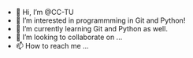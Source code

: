 - 👋 Hi, I’m @CC-TU
- 👀 I’m interested in programmming in Git and Python!
- 🌱 I’m currently learning Git and Python as well.
- 💞️ I’m looking to collaborate on ...
- 📫 How to reach me ...

<!---
CC-TU/CC-TU is a ✨ special ✨ repository because its `README.md` (this file) appears on your GitHub profile.
You can click the Preview link to take a look at your changes.
--->
